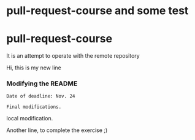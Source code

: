 
# pull-request-course and some test

# pull-request-course


It is an attempt to operate with the remote repository


Hi, this is my new line



### Modifying the README

    Date of deadline: Nov. 24

    Final modifications.

local modification.

Another line, to complete the exercise ;)
